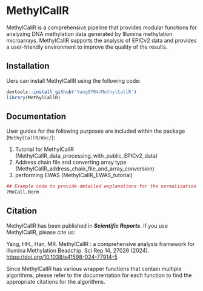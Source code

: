 
# MethylCallR

<!-- badges: start -->
<!-- badges: end -->

MethylCallR is a comprehensive pipeline that provides modular functions for analyzing DNA methylation data generated by Illumina methylation microarrays. MethylCallR supports the analysis of EPICv2 data and provides a user-friendly environment to improve the quality of the results.


## Installation

Uers can install MethylCallR using the following code:
``` r
devtools::install_github('Yang9704/MethylCallR')
library(MethylCallR)
```

## Documentation

User guides for the following purposes are included within the package (`MethylCallR/doc/`):
1. Tutorial for MethylCallR (MethylCallR_data_processing_with_public_EPICv2_data)
2. Address chain file and converting array type (MethylCallR_address_chain_file_and_array_conversion)
3. performing EWAS (MethylCallR_EWAS_tutorial)

``` r
## Example code to provide detailed explanations for the normalization step
?MeCall.Norm
```

## Citation

MethylCallR has been published in _**Scientific Reports**_. If you use MethylCallR, please cite us: 

Yang, HH., Han, MR. MethylCallR : a comprehensive analysis framework for Illumina Methylation Beadchip. Sci Rep 14, 27026 (2024). 
https://doi.org/10.1038/s41598-024-77914-5


Since MethylCallR has various wrapper functions that contain multiple algorithms, please refer to the documentation for each function to find the appropriate citations for the algorithms.
